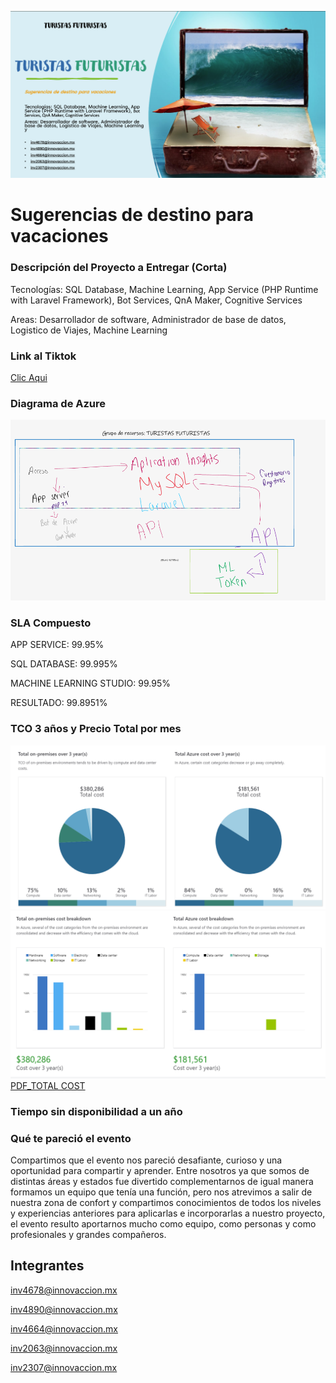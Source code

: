 ![Winter Hack](img/turistas.png)

# Sugerencias de destino para vacaciones

### Descripción del Proyecto a Entregar (Corta)
Tecnologías: SQL Database, Machine Learning, App Service (PHP Runtime with Laravel Framework), Bot Services, QnA Maker, Cognitive Services​

Areas: Desarrollador de software, Administrador de base de datos, Logistico de Viajes, Machine Learning
### Link al Tiktok
[Clic Aqui](https://vm.tiktok.com/ZM83DCTNX/)
### Diagrama de Azure
![Diagrama_azure](img/diagrama_azure.png)
### SLA Compuesto
APP SERVICE: 99.95%

SQL DATABASE: 99.995%

MACHINE LEARNING STUDIO: 99.95%

RESULTADO: 99.8951%
### TCO 3 años y Precio Total por mes
![Tco](img/tco.png)
![TCO](img/tco_2.png)
[PDF_TOTAL COST](img/total_cost.pdf)

### Tiempo sin disponibilidad a un año

### Qué te pareció el evento
Compartimos que el evento nos pareció desafiante, curioso y una oportunidad para compartir y aprender. Entre nosotros ya que somos de distintas áreas y estados fue divertido complementarnos de igual manera formamos un equipo que tenía una función, pero nos atrevimos a salir de nuestra zona de confort y compartimos conocimientos de todos los niveles y experiencias anteriores para aplicarlas e incorporarlas a nuestro proyecto, el evento resulto aportarnos mucho como equipo, como personas y como profesionales y grandes compañeros.

## Integrantes
inv4678@innovaccion.mx

inv4890@innovaccion.mx

inv4664@innovaccion.mx

inv2063@innovaccion.mx

inv2307@innovaccion.mx
